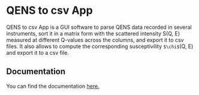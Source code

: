 # QENS to csv App

QENS to csv App is a GUI software to parse QENS data recorded in several instruments,
sort it in a matrix form with the scattered intensity S(Q, E) measured at different
Q-values across the columns, and export it to csv files. It also allows to compute
the corresponding susceptivility `$\chi$`(Q, E) and export it to a csv file. 

## Documentation

You can find the documentation [here.](https://broblesher.github.io/QENS_to_csv_app/)
